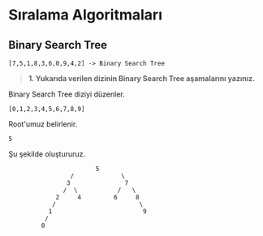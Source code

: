 # Sıralama Algoritmaları

## Binary Search Tree

```
[7,5,1,8,3,6,0,9,4,2] -> Binary Search Tree
```
> **1. Yukarıda verilen dizinin Binary Search Tree aşamalarını yazınız.**

Binary Search Tree diziyi düzenler.
```
[0,1,2,3,4,5,6,7,8,9]
```
Root'umuz belirlenir.
```
5
```
Şu şekilde oluştururuz.
```
                        5
                 /             \
                3               7
               /  \           /   \
             2     4         6     8
            /                       \
           1                         9
          /
         0
```